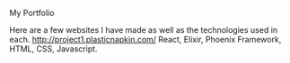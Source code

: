 My Portfolio

Here are a few websites I have made as well as the technologies used in each.
http://project1.plasticnapkin.com/
  React, Elixir, Phoenix Framework, HTML, CSS, Javascript.
